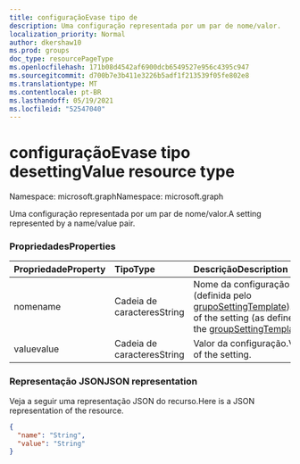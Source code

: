 ```yaml
---
title: configuraçãoEvase tipo de
description: Uma configuração representada por um par de nome/valor.
localization_priority: Normal
author: dkershaw10
ms.prod: groups
doc_type: resourcePageType
ms.openlocfilehash: 171b08d4542af6900dcb6549527e956c4395c947
ms.sourcegitcommit: d700b7e3b411e3226b5adf1f213539f05fe802e8
ms.translationtype: MT
ms.contentlocale: pt-BR
ms.lasthandoff: 05/19/2021
ms.locfileid: "52547040"
---
```

# <a name="settingvalue-resource-type"></a><span data-ttu-id="d076f-103">configuraçãoEvase tipo de</span><span class="sxs-lookup"><span data-stu-id="d076f-103">settingValue resource type</span></span>

<span data-ttu-id="d076f-104">Namespace: microsoft.graph</span><span class="sxs-lookup"><span data-stu-id="d076f-104">Namespace: microsoft.graph</span></span>

<span data-ttu-id="d076f-105">Uma configuração representada por um par de nome/valor.</span><span class="sxs-lookup"><span data-stu-id="d076f-105">A setting represented by a name/value pair.</span></span>

### <a name="properties"></a><span data-ttu-id="d076f-106">Propriedades</span><span class="sxs-lookup"><span data-stu-id="d076f-106">Properties</span></span>

| <span data-ttu-id="d076f-107">Propriedade</span><span class="sxs-lookup"><span data-stu-id="d076f-107">Property</span></span> | <span data-ttu-id="d076f-108">Tipo</span><span class="sxs-lookup"><span data-stu-id="d076f-108">Type</span></span> | <span data-ttu-id="d076f-109">Descrição</span><span class="sxs-lookup"><span data-stu-id="d076f-109">Description</span></span> |
|:---------------|:--------|:----------|
|<span data-ttu-id="d076f-110">nome</span><span class="sxs-lookup"><span data-stu-id="d076f-110">name</span></span>|<span data-ttu-id="d076f-111">Cadeia de caracteres</span><span class="sxs-lookup"><span data-stu-id="d076f-111">String</span></span>| <span data-ttu-id="d076f-112">Nome da configuração (definida pelo [grupoSettingTemplate](groupsettingtemplate.md)).</span><span class="sxs-lookup"><span data-stu-id="d076f-112">Name of the setting (as defined by the [groupSettingTemplate](groupsettingtemplate.md)).</span></span> |
|<span data-ttu-id="d076f-113">value</span><span class="sxs-lookup"><span data-stu-id="d076f-113">value</span></span>|<span data-ttu-id="d076f-114">Cadeia de caracteres</span><span class="sxs-lookup"><span data-stu-id="d076f-114">String</span></span>| <span data-ttu-id="d076f-115">Valor da configuração.</span><span class="sxs-lookup"><span data-stu-id="d076f-115">Value of the setting.</span></span> |

### <a name="json-representation"></a><span data-ttu-id="d076f-116">Representação JSON</span><span class="sxs-lookup"><span data-stu-id="d076f-116">JSON representation</span></span>

<span data-ttu-id="d076f-117">Veja a seguir uma representação JSON do recurso.</span><span class="sxs-lookup"><span data-stu-id="d076f-117">Here is a JSON representation of the resource.</span></span>

<!-- {
  "blockType": "resource",
  "optionalProperties": [

  ],
  "@odata.type": "microsoft.graph.settingValue"
}-->

```json
{
  "name": "String",
  "value": "String"
}

```


<!-- uuid: 8fcb5dbc-d5aa-4681-8e31-b001d5168d79
2015-10-25 14:57:30 UTC -->
<!-- {
  "type": "#page.annotation",
  "description": "settingValue resource",
  "keywords": "",
  "section": "documentation",
  "tocPath": ""
}-->

